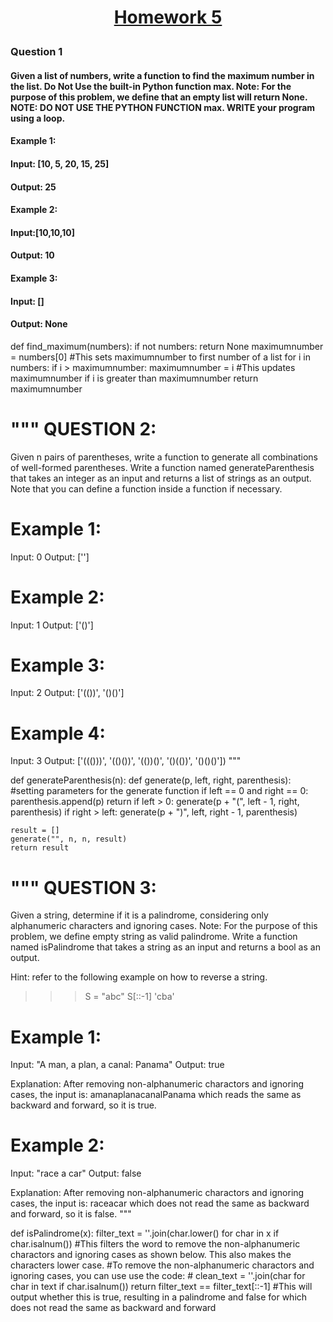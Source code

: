 # <p align="center"><ins> Homework 5 </ins></p>
### Question 1
#### Given a list of numbers, write a function to find the maximum number in the list. Do Not Use the built-in Python function max. Note: For the purpose of this problem, we define that an empty list will return None. NOTE: DO NOT USE THE PYTHON FUNCTION max. WRITE your program using a loop. 
#### Example 1:
#### Input: [10, 5, 20, 15, 25]
#### Output: 25

#### Example 2:
#### Input:[10,10,10]
#### Output: 10

#### Example 3:
#### Input: []
#### Output: None



def find_maximum(numbers):
    if not numbers:
        return None
    maximumnumber = numbers[0] #This sets maximumnumber to first number of a list
    for i in numbers: 
        if i > maximumnumber:
            maximumnumber = i #This updates maximumnumber if i is greater than maximumnumber
    return maximumnumber
        

"""
QUESTION 2: 
========================================================================================================
Given n pairs of parentheses, write a function to generate all combinations of well-formed parentheses.
Write a function named generateParenthesis that takes an integer as an input and returns a list of strings 
as an output. Note that you can define a function inside a function if necessary.

Example 1:
========================================
Input: 0
Output: ['']

Example 2:
========================================
Input: 1
Output: ['()']

Example 3:
========================================
Input: 2
Output: ['(())', '()()']

Example 4:
========================================
Input: 3
Output: ['((()))', '(()())', '(())()', '()(())', '()()()'])
"""

def generateParenthesis(n):
    def generate(p, left, right, parenthesis): #setting parameters for the generate function 
        if left == 0 and right == 0:
            parenthesis.append(p) 
            return
        if left > 0:
            generate(p + "(", left - 1, right, parenthesis)
        if right > left:
            generate(p + ")", left, right - 1, parenthesis)
        
    result = []
    generate("", n, n, result)
    return result


"""
QUESTION 3: 
========================================================================================================
Given a string, determine if it is a palindrome, considering only alphanumeric characters and ignoring cases.
Note: For the purpose of this problem, we define empty string as valid palindrome. Write a function
named isPalindrome that takes a string as an input and returns a bool as an output.

Hint: refer to the following example on how to reverse a string.

>>> S = "abc"
>>> S[::-1]
'cba'

Example 1:
========================================
Input: "A man, a plan, a canal: Panama"
Output: true

Explanation:
After removing non-alphanumeric charactors and ignoring cases, the input is:  amanaplanacanalPanama
which reads the same as backward and forward, so it is true.

Example 2:
=========================================
Input: "race a car"
Output: false

Explanation:
After removing non-alphanumeric charactors and ignoring cases, the input is:  raceacar
which does not read the same as backward and forward, so it is false.
"""

def isPalindrome(x):
    filter_text = ''.join(char.lower() for char in x if char.isalnum()) #This filters the word to remove the non-alphanumeric charactors and ignoring cases as shown below. This also makes the characters lower case. 
    #To remove the non-alphanumeric charactors and ignoring cases, you can use use the code: 
    # clean_text = ''.join(char for char in text if char.isalnum())
    return filter_text == filter_text[::-1] #This will output whether this is true, resulting in a palindrome and false for which does not read the same as backward and forward
```
